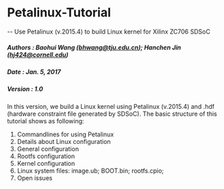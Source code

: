 # Petalinux-Tutorial
-- Use Petalinux (v.2015.4) to build Linux kernel for Xilinx ZC706 SDSoC

##### Authors : Baohui Wang (bhwang@tju.edu.cn); Hanchen Jin (hj424@cornell.edu)
##### Date    : Jan. 5, 2017
##### Version : 1.0

In this version, we build a Linux kernel using Petalinux (v.2015.4) and .hdf (hardware constraint file generated by SDSoC).
The basic structure of this tutorial shows as following:

1. Commandlines for using Petalinux
2. Details about Linux configuration
  1. General configuration 
  2. Rootfs configuration  
  3. Kernel configuration
3. Linux system files: image.ub; BOOT.bin; rootfs.cpio;
4. Open issues
